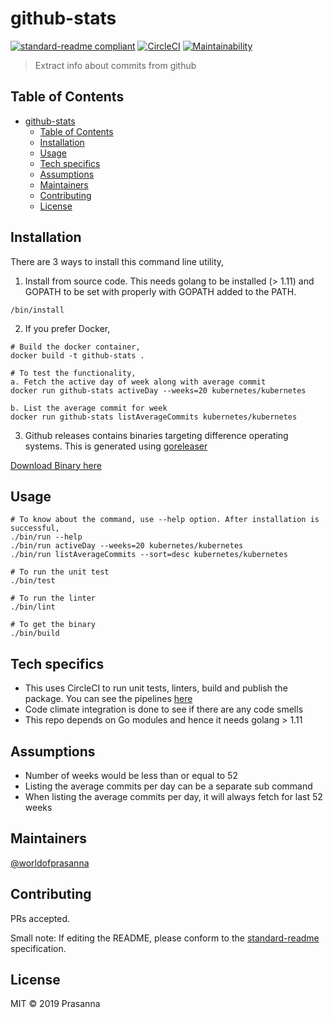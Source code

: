 # github-stats

[![standard-readme compliant](https://img.shields.io/badge/standard--readme-OK-green.svg?style=flat-square)](https://github.com/RichardLitt/standard-readme)
[![CircleCI](https://circleci.com/gh/worldofprasanna/github-stats.svg?style=svg)](https://circleci.com/gh/worldofprasanna/github-stats)
[![Maintainability](https://api.codeclimate.com/v1/badges/ca9aa9f54f9df2ac62b8/maintainability)](https://codeclimate.com/github/worldofprasanna/github-stats/maintainability)

> Extract info about commits from github

## Table of Contents

- [github-stats](#github-stats)
  - [Table of Contents](#table-of-contents)
  - [Installation](#installation)
  - [Usage](#usage)
  - [Tech specifics](#tech-specifics)
  - [Assumptions](#assumptions)
  - [Maintainers](#maintainers)
  - [Contributing](#contributing)
  - [License](#license)

## Installation 

There are 3 ways to install this command line utility,

1. Install from source code. This needs golang to be installed (> 1.11) and GOPATH to be set with properly with GOPATH added to the PATH.
```
/bin/install
```

2. If you prefer Docker,
```
# Build the docker container,
docker build -t github-stats .

# To test the functionality,
a. Fetch the active day of week along with average commit
docker run github-stats activeDay --weeks=20 kubernetes/kubernetes

b. List the average commit for week
docker run github-stats listAverageCommits kubernetes/kubernetes
```

3. Github releases contains binaries targeting difference operating systems. This is generated using [goreleaser](https://github.com/goreleaser/goreleaser)

[Download Binary here](https://github.com/worldofprasanna/github-stats/releases/tag/v1.0.0)


## Usage

```
# To know about the command, use --help option. After installation is successful,
./bin/run --help
./bin/run activeDay --weeks=20 kubernetes/kubernetes
./bin/run listAverageCommits --sort=desc kubernetes/kubernetes

```
```
# To run the unit test
./bin/test

# To run the linter
./bin/lint

# To get the binary
./bin/build

```

## Tech specifics

- This uses CircleCI to run unit tests, linters, build and publish the package. You can see the pipelines [here](https://circleci.com/workflow-run/3e861475-a6e1-46de-a664-5395783c92c9)
- Code climate integration is done to see if there are any code smells
- This repo depends on Go modules and hence it needs golang > 1.11

## Assumptions

- Number of weeks would be less than or equal to 52
- Listing the average commits per day can be a separate sub command
- When listing the average commits per day, it will always fetch for last 52 weeks

## Maintainers

[@worldofprasanna](https://github.com/worldofprasanna)

## Contributing

PRs accepted.

Small note: If editing the README, please conform to the [standard-readme](https://github.com/RichardLitt/standard-readme) specification.

## License

MIT © 2019 Prasanna
